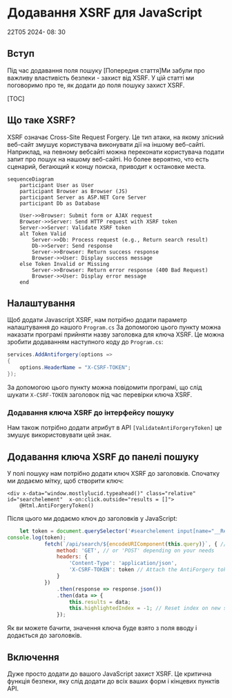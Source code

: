 # Додавання XSRF для JavaScript

<!--category-- ASP.NET, Javascript -->
<datetime class="hidden">22T05 2024- 08: 30</datetime>

## Вступ

Під час додавання поля пошуку [Попередня стаття]Ми забули про важливу властивість безпеки - захист від XSRF. У цій статті ми поговоримо про те, як додати до поля пошуку захист XSRF.

[TOC]

## Що таке XSRF?

XSRF означає Cross-Site Request Forgery. Це тип атаки, на якому злісний веб-сайт змушує користувача виконувати дії на іншому веб-сайті. Наприклад, на певному вебсайті можна переконати користувача подати запит про пошук на нашому веб-сайті. Но более вероятно, что есть сценарий, бегающий к концу поиска, приводит к остановке места.

```mermaid
sequenceDiagram
    participant User as User
    participant Browser as Browser (JS)
    participant Server as ASP.NET Core Server
    participant Db as Database
    
    User->>Browser: Submit form or AJAX request
    Browser->>Server: Send HTTP request with XSRF token
    Server->>Server: Validate XSRF token
    alt Token Valid
        Server->>Db: Process request (e.g., Return search result)
        Db->>Server: Send response
        Server->>Browser: Return success response
        Browser->>User: Display success message
    else Token Invalid or Missing
        Server->>Browser: Return error response (400 Bad Request)
        Browser->>User: Display error message
    end

```

## Налаштування

Щоб додати Javascript XSRF, нам потрібно додати параметр налаштування до нашого `Program.cs` За допомогою цього пункту можна наказати програмі прийняти назву заголовка для ключа XSRF. Це можна зробити додаванням наступного коду до `Program.cs`:

```csharp
services.AddAntiforgery(options =>
{
    options.HeaderName = "X-CSRF-TOKEN";
});
```

За допомогою цього пункту можна повідомити програмі, що слід шукати `X-CSRF-TOKEN` заголовок під час перевірки ключа XSRF.

### Додавання ключа XSRF до інтерфейсу пошуку

Нам також потрібно додати атрибут в API `[ValidateAntiForgeryToken]` це змушує використовувати цей знак.

## Додавання ключа XSRF до панелі пошуку

У полі пошуку нам потрібно додати ключ XSRF до заголовків. Спочатку ми додаємо мітку, щоб створити ключ:

```razor
<div x-data="window.mostlylucid.typeahead()" class="relative" id="searchelement"  x-on:click.outside="results = []">
    @Html.AntiForgeryToken()
```

Після цього ми додаємо ключ до заголовків у JavaScript:

```javascript
    let token = document.querySelector('#searchelement input[name="__RequestVerificationToken"]').value;
console.log(token);
            fetch(`/api/search/${encodeURIComponent(this.query)}`, { // Fixed the backtick and closing bracket
                method: 'GET', // or 'POST' depending on your needs
                headers: {
                    'Content-Type': 'application/json',
                    'X-CSRF-TOKEN': token // Attach the AntiForgery token in the headers
                }
            })
                .then(response => response.json())
                .then(data => {
                    this.results = data;
                    this.highlightedIndex = -1; // Reset index on new search
                });

```

Як ви можете бачити, значення ключа буде взято з поля вводу і додається до заголовків.

## Включення

Дуже просто додати до вашого JavaScript захист XSRF. Це критична функція безпеки, яку слід додати до всіх ваших форм і кінцевих пунктів API.